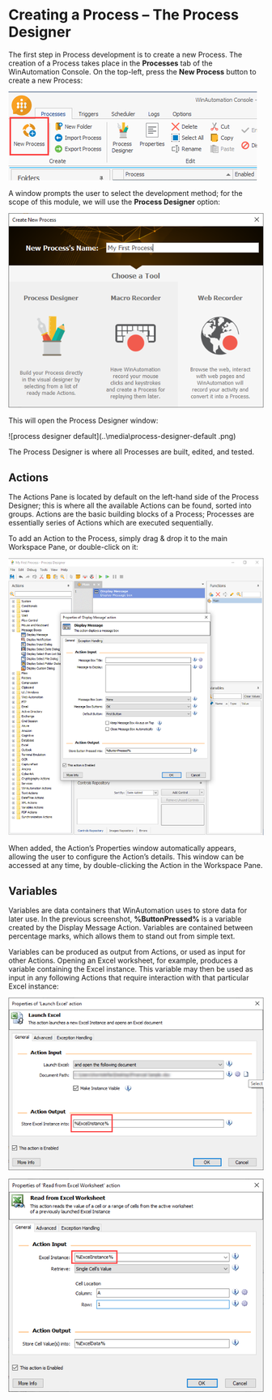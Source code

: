 # Creating a Process – The Process Designer
The first step in Process development is to create a new Process. The creation of a Process takes place in the **Processes** tab of the WinAutomation Console. On the top-left, press the **New Process** button to create a new Process:
 
![new process](..\media\new-process.png)

A window prompts the user to select the development method; for the scope of this module, we will use the **Process Designer** option:

![select process designer](..\media\select-process-designer.png)

This will open the Process Designer window:

![process designer default](..\media\process-designer-default
.png)

The Process Designer is where all Processes are built, edited, and tested.

## Actions
The Actions Pane is located by default on the left-hand side of the Process Designer; this is where all the available Actions can be found, sorted into groups. Actions are the basic building blocks of a Process; Processes are essentially series of Actions which are executed sequentially.

To add an Action to the Process, simply drag & drop it to the main Workspace Pane, or double-click on it:

![display message action properties](..\media\display-message-action-properties.png)
 
When added, the Action’s Properties window automatically appears, allowing the user to configure the Action’s details. This window can be accessed at any time, by double-clicking the Action in the Workspace Pane.

## Variables
Variables are data containers that WinAutomation uses to store data for later use. In the previous screenshot, **%ButtonPressed%** is a variable created by the Display Message Action. Variables are contained between percentage marks, which allows them to stand out from simple text.

Variables can be produced as output from Actions, or used as input for other Actions. Opening an Excel worksheet, for example, produces a variable containing the Excel instance. This variable may then be used as input in any following Actions that require interaction with that particular Excel instance:
 
![launch excel action properties](..\media\launch-excel-action-properties.png)

![read from excel worksheet action properties](..\media\read-from-excel-worksheet-action-properties.png)
